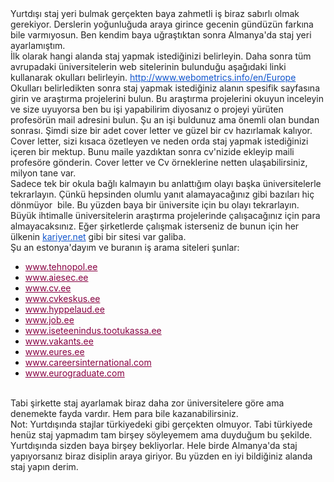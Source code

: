 <div style="color: #222222;">Yurtdışı staj yeri bulmak gerçekten baya zahmetli iş biraz sabırlı olmak gerekiyor. Derslerin yoğunluğuda araya girince gecenin gündüzün farkına bile varmıyosun. Ben kendim baya uğraştıktan sonra Almanya'da staj yeri ayarlamıştım.</div>
<div style="color: #222222;"></div>
<div style="color: #222222;">İlk olarak hangi alanda staj yapmak istediğinizi belirleyin. Daha sonra tüm avrupadaki üniversitelerin web sitelerinin bulunduğu aşağıdaki linki kullanarak okulları belirleyin. <a style="color: #1155cc;" href="http://www.webometrics.info/en/Europe" target="_blank">http://www.webometrics.info/<wbr />en/Europe</a></div>
<!--more-->
<div style="color: #222222;"></div>
<div style="color: #222222;">Okulları belirledikten sonra staj yapmak istediğiniz alanın spesifik sayfasına girin ve araştırma projelerini bulun. Bu araştırma projelerini okuyun inceleyin ve size uyuyorsa ben bu işi yapabilirim diyosanız o projeyi yürüten profesörün mail adresini bulun. Şu an işi buldunuz ama önemli olan bundan sonrası. Şimdi size bir adet cover letter ve güzel bir cv hazırlamak kalıyor. Cover letter, sizi kısaca özetleyen ve neden orda staj yapmak istediğinizi içeren bir mektup. Bunu maile yazdıktan sonra cv'nizide ekleyip maili profesöre gönderin. Cover letter ve Cv örneklerine netten ulaşabilirsiniz, milyon tane var.</div>
<div style="color: #222222;">Sadece tek bir okula bağlı kalmayın bu anlattığım olayı başka üniversitelerle tekrarlayın. Çünkü hepsinden olumlu yanıt alamayacağınız gibi bazıları hiç dönmüyor  bile. Bu yüzden baya bir üniversite için bu olayı tekrarlayın.</div>
<div style="color: #222222;">Büyük ihtimalle üniversitelerin araştırma projelerinde çalışacağınız için para almayacaksınız. Eğer şirketlerde çalışmak isterseniz de bunun için her ülkenin <a style="color: #1155cc;" href="http://kariyer.net/" target="_blank">kariyer.net</a> gibi bir sitesi var galiba.</div>
<div style="color: #222222;">Şu an estonya'dayım ve buranın iş arama siteleri şunlar:</div>
<div style="color: #222222;">
<ul style="color: #000000;">
	<li style="font-weight: inherit; font-style: inherit;"><a style="font-weight: inherit; font-style: inherit; color: #870042;" href="http://www.tehnopol.ee/" target="_blank">www.tehnopol.ee</a></li>
	<li style="font-weight: inherit; font-style: inherit;"><a style="font-weight: inherit; font-style: inherit; color: #870042;" href="http://www.aiesec.ee/eng/student/internship" target="_blank">www.aiesec.ee</a></li>
	<li style="font-weight: inherit; font-style: inherit;"><a style="font-weight: inherit; font-style: inherit; color: #870042;" href="http://www.cv.ee/" target="_blank">www.cv.ee</a></li>
	<li style="font-weight: inherit; font-style: inherit;"><a style="font-weight: inherit; font-style: inherit; color: #870042;" href="http://www.cvkeskus.ee/" target="_blank">www.cvkeskus.ee</a></li>
	<li style="font-weight: inherit; font-style: inherit;"><a style="font-weight: inherit; font-style: inherit; color: #870042;" href="http://www.hyppelaud.ee/" target="_blank">www.hyppelaud.ee</a></li>
	<li style="font-weight: inherit; font-style: inherit;"><a style="font-weight: inherit; font-style: inherit; color: #870042;" href="http://www.job.ee/" target="_blank">www.job.ee</a></li>
	<li style="font-weight: inherit; font-style: inherit;"><a style="font-weight: inherit; font-style: inherit; color: #870042;" href="http://www.iseteenindus.tootukassa.ee/" target="_blank">www.iseteenindus.tootukassa.ee</a></li>
	<li style="font-weight: inherit; font-style: inherit;"><a style="font-weight: inherit; font-style: inherit; color: #870042;" href="http://www.vakants.ee/" target="_blank">www.vakants.ee</a></li>
	<li style="font-weight: inherit; font-style: inherit;"><a style="font-weight: inherit; font-style: inherit; color: #870042;" href="http://www.eures.ee/" target="_blank">www.eures.ee</a></li>
	<li style="font-weight: inherit; font-style: inherit;"><a style="font-weight: inherit; font-style: inherit; color: #870042;" href="http://www.careersinternational.com/" target="_blank">www.careersinternational.com</a></li>
	<li style="font-weight: inherit; font-style: inherit;"><a style="font-weight: inherit; font-style: inherit; color: #870042;" href="http://www.eurograduate.com/" target="_blank">www.eurograduate.com</a></li>
</ul>
</div>
<div style="color: #222222;"><br clear="all" />
<div></div>
<div>Tabi şirkette staj ayarlamak biraz daha zor üniversitelere göre ama denemekte fayda vardır. Hem para bile kazanabilirsiniz.</div>
<div></div>
<div>Not: Yurtdışında stajlar türkiyedeki gibi gerçekten olmuyor. Tabi türkiyede henüz staj yapmadım tam birşey söyleyemem ama duyduğum bu şekilde. Yurtdışında sizden baya birşey bekliyorlar. Hele birde Almanya'da staj yapıyorsanız biraz disiplin araya giriyor. Bu yüzden en iyi bildiğiniz alanda staj yapın derim.</div>
</div>